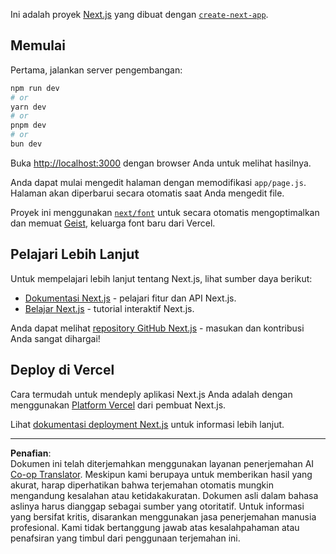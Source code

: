 <!--
CO_OP_TRANSLATOR_METADATA:
{
  "original_hash": "ff47271e53637b2ba6ba72ad2b70f6d7",
  "translation_date": "2025-10-03T11:57:44+00:00",
  "source_file": "memory-game/README.md",
  "language_code": "id"
}
-->
Ini adalah proyek [Next.js](https://nextjs.org) yang dibuat dengan [`create-next-app`](https://github.com/vercel/next.js/tree/canary/packages/create-next-app).

## Memulai

Pertama, jalankan server pengembangan:

```bash
npm run dev
# or
yarn dev
# or
pnpm dev
# or
bun dev
```

Buka [http://localhost:3000](http://localhost:3000) dengan browser Anda untuk melihat hasilnya.

Anda dapat mulai mengedit halaman dengan memodifikasi `app/page.js`. Halaman akan diperbarui secara otomatis saat Anda mengedit file.

Proyek ini menggunakan [`next/font`](https://nextjs.org/docs/app/building-your-application/optimizing/fonts) untuk secara otomatis mengoptimalkan dan memuat [Geist](https://vercel.com/font), keluarga font baru dari Vercel.

## Pelajari Lebih Lanjut

Untuk mempelajari lebih lanjut tentang Next.js, lihat sumber daya berikut:

- [Dokumentasi Next.js](https://nextjs.org/docs) - pelajari fitur dan API Next.js.
- [Belajar Next.js](https://nextjs.org/learn) - tutorial interaktif Next.js.

Anda dapat melihat [repository GitHub Next.js](https://github.com/vercel/next.js) - masukan dan kontribusi Anda sangat dihargai!

## Deploy di Vercel

Cara termudah untuk mendeply aplikasi Next.js Anda adalah dengan menggunakan [Platform Vercel](https://vercel.com/new?utm_medium=default-template&filter=next.js&utm_source=create-next-app&utm_campaign=create-next-app-readme) dari pembuat Next.js.

Lihat [dokumentasi deployment Next.js](https://nextjs.org/docs/app/building-your-application/deploying) untuk informasi lebih lanjut.

---

**Penafian**:  
Dokumen ini telah diterjemahkan menggunakan layanan penerjemahan AI [Co-op Translator](https://github.com/Azure/co-op-translator). Meskipun kami berupaya untuk memberikan hasil yang akurat, harap diperhatikan bahwa terjemahan otomatis mungkin mengandung kesalahan atau ketidakakuratan. Dokumen asli dalam bahasa aslinya harus dianggap sebagai sumber yang otoritatif. Untuk informasi yang bersifat kritis, disarankan menggunakan jasa penerjemahan manusia profesional. Kami tidak bertanggung jawab atas kesalahpahaman atau penafsiran yang timbul dari penggunaan terjemahan ini.